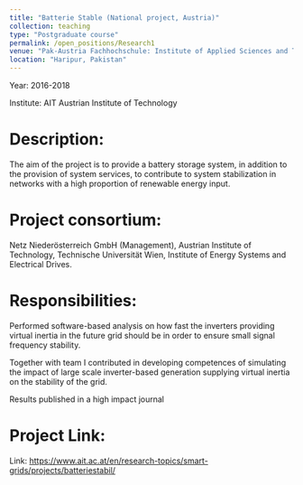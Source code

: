 ```yaml
---
title: "Batterie Stable (National project, Austria)"
collection: teaching
type: "Postgraduate course"
permalink: /open_positions/Research1
venue: "Pak-Austria Fachhochschule: Institute of Applied Sciences and Technology, Sino-Pak Center for Artificial Intelligence"
location: "Haripur, Pakistan"
---
```


Year: 2016-2018

Institute:  AIT Austrian Institute of Technology

Description:
======
The aim of the project is to provide a battery storage system, in addition to the provision of system services, to contribute to system stabilization in networks with a high proportion of renewable energy input.

Project consortium:
======
Netz Niederösterreich GmbH (Management), Austrian Institute of Technology, Technische Universität Wien, Institute of Energy Systems and Electrical Drives.

Responsibilities:
======
Performed software-based analysis on how fast the inverters providing virtual inertia in the future grid should be in order to ensure small signal frequency stability.

Together with team I contributed in developing competences of simulating the impact of large scale inverter-based generation supplying virtual inertia on the stability of the grid.

Results published in a high impact journal 

Project Link:
======
Link: https://www.ait.ac.at/en/research-topics/smart-grids/projects/batteriestabil/